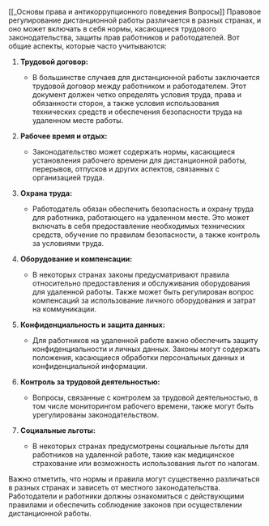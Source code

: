 [[_Основы права и антикоррупционного поведения Вопросы]]
Правовое регулирование дистанционной работы различается в разных странах, и оно может включать в себя нормы, касающиеся трудового законодательства, защиты прав работников и работодателей. Вот общие аспекты, которые часто учитываются:

1. **Трудовой договор:**
   - В большинстве случаев для дистанционной работы заключается трудовой договор между работником и работодателем. Этот документ должен четко определять условия труда, права и обязанности сторон, а также условия использования технических средств и обеспечения безопасности труда на удаленном месте работы.

2. **Рабочее время и отдых:**
   - Законодательство может содержать нормы, касающиеся установления рабочего времени для дистанционной работы, перерывов, отпусков и других аспектов, связанных с организацией труда.

3. **Охрана труда:**
   - Работодатель обязан обеспечить безопасность и охрану труда для работника, работающего на удаленном месте. Это может включать в себя предоставление необходимых технических средств, обучение по правилам безопасности, а также контроль за условиями труда.

4. **Оборудование и компенсации:**
   - В некоторых странах законы предусматривают правила относительно предоставления и обслуживания оборудования для удаленной работы. Также может быть регулирован вопрос компенсаций за использование личного оборудования и затрат на коммуникации.

5. **Конфиденциальность и защита данных:**
   - Для работников на удаленной работе важно обеспечить защиту конфиденциальности и личных данных. Законы могут содержать положения, касающиеся обработки персональных данных и конфиденциальной информации.

6. **Контроль за трудовой деятельностью:**
   - Вопросы, связанные с контролем за трудовой деятельностью, в том числе мониторингом рабочего времени, также могут быть урегулированы законодательством.

7. **Социальные льготы:**
   - В некоторых странах предусмотрены социальные льготы для работников на удаленной работе, такие как медицинское страхование или возможность использования льгот по налогам.

Важно отметить, что нормы и правила могут существенно различаться в разных странах и зависеть от местного законодательства. Работодатели и работники должны ознакомиться с действующими правилами и обеспечить соблюдение законов при осуществлении дистанционной работы.